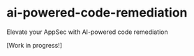 # ai-powered-code-remediation
Elevate your AppSec with AI-powered code remediation

[Work in progress!]
